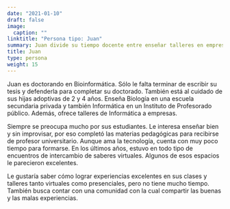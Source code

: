 ```yaml
---
date: "2021-01-10"
draft: false
image:
  caption: ""
linktitle: "Persona tipo: Juan"
summary: Juan divide su tiempo docente entre enseñar talleres en empresas y clases en los niveles secundario y terciario. Tiene experiencia en intercambio de saberes virtuales. Cuida a sus hijas de 2 y 4 años.
title: Juan
type: persona
weight: 15
---
```


Juan es doctorando en Bioinformática. Sólo le falta terminar de escribir su tesis y defenderla para completar su doctorado. También está al cuidado de sus hijas adoptivas de 2 y 4 años. Enseña Biología en una escuela secundaria privada y también Informática en un Instituto de Profesorado público. Además, ofrece talleres de Informática a empresas.

Siempre se preocupa mucho por sus estudiantes. Le interesa enseñar bien y sin improvisar, por eso completó las materias pedagógicas para recibirse de profesor universitario. Aunque ama la tecnología, cuenta con muy poco tiempo para formarse. En los últimos años, estuvo en todo tipo de encuentros de intercambio de saberes virtuales. Algunos de esos espacios le parecieron excelentes.

Le gustaría saber cómo lograr experiencias excelentes en sus clases y talleres tanto virtuales como presenciales, pero no tiene mucho tiempo. También busca contar con una comunidad con la cual compartir las buenas y las malas experiencias.
